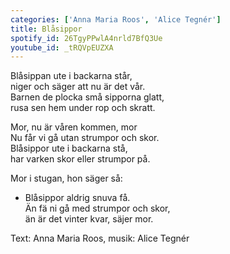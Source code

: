```yaml
---
categories: ['Anna Maria Roos', 'Alice Tegnér']
title: Blåsippor
spotify_id: 26TgyPPwlA4nrld7BfQ3Ue
youtube_id: _tRQVpEUZXA
---
```


Blåsippan ute i backarna står,  
niger och säger att nu är det vår.  
Barnen de plocka små sipporna glatt,  
rusa sen hem under rop och skratt.

Mor, nu är våren kommen, mor  
Nu får vi gå utan strumpor och skor.  
Blåsippor ute i backarna stå,  
har varken skor eller strumpor på.

Mor i stugan, hon säger så:  
-  Blåsippor aldrig snuva få.  
Än fä ni gå med strumpor och skor,  
än är det vinter kvar, säjer mor.


Text: Anna Maria Roos, musik: Alice Tegnér
